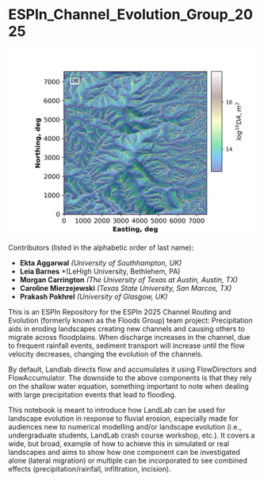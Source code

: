 # ESPIn_Channel_Evolution_Group_2025

<img src="Example-Images-of-ESPIn-Project-Notebook.png" alt="PriorityFloodFlowRouter-Derived Drainage Area" width="500"/>

Contributors (listed in the alphabetic order of last name): 
- **Ekta Aggarwal**              *(University of Southhampton, UK)*
- **Leia Barnes**                *(LeHigh University, Bethlehem, PA)
- **Morgan Carrington**          *(The University of Texas at Austin, Austin, TX)*
- **Caroline Mierzejewski**      *(Texas State University, San Marcos, TX)*
- **Prakash Pokhrel**            *(University of Glasgow, UK)*

This is an ESPIn Repository for the ESPIn 2025 Channel Routing and Evolution (formerly known as the Floods Group) team project:
Precipitation aids in eroding landscapes creating new channels and causing others to migrate across floodplains. When discharge increases in the channel, due to frequent rainfall events, sediment transport will increase until the flow velocity decreases, changing the evolution of the channels.

By default, Landlab directs flow and accumulates it using FlowDirectors and FlowAccumulator. The downside to the above components is that they rely on the shallow water equation, something important to note when dealing with large precipitation events that lead to flooding. 

This notebook is meant to introduce how LandLab can be used for landscape evolution in response to fluvial erosion, especially made for audiences new to numerical modelling and/or landscape evolution (i.e., undergraduate students, LandLab crash course workshop, etc.). It covers a wide, but broad, example of how to achieve this in simulated or real landscapes and aims to show how one component can be investigated alone (lateral migration) or multiple can be incorporated to see combined effects (precipitation/rainfall, infiltration, incision).
